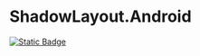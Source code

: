 # ShadowLayout.Android

[![Static Badge](https://img.shields.io/badge/NuGet-ShadowLayout.Android-blue)](https://www.nuget.org/packages/ShadowLayout.Android/)
